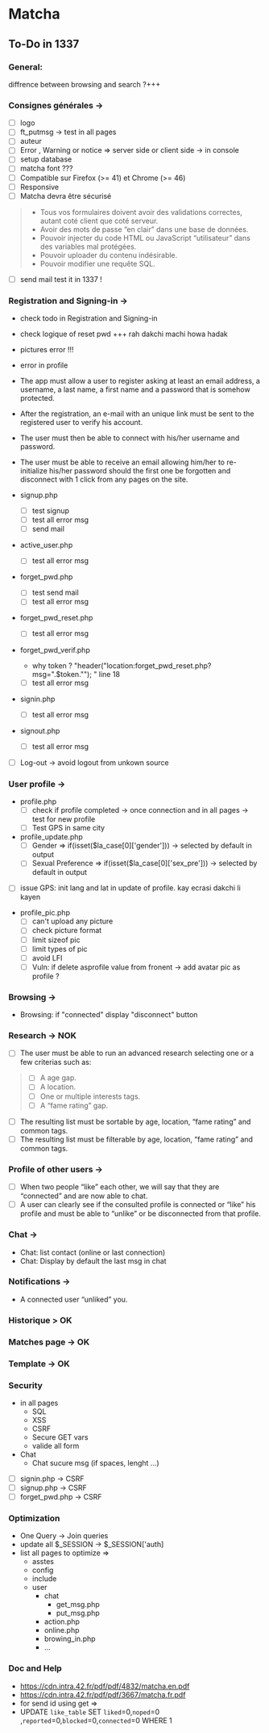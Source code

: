 # Matcha
## To-Do in 1337

### General:
diffrence between browsing and search ?+++

### Consignes générales ->
- [ ] logo
- [ ] ft_putmsg -> test in all pages
- [ ] auteur 
- [ ] Error , Warning or notice => server side or client side -> in console
- [ ] setup database
- [ ] matcha font ???
- [ ] Compatible sur Firefox (>= 41) et Chrome (>= 46)
- [ ] Responsive
- [ ] Matcha  devra être sécurisé
> - Tous vos formulaires doivent avoir des validations correctes, autant coté client que coté serveur.
> - Avoir des mots de passe “en clair” dans une base de données.
> - Pouvoir injecter du code HTML ou JavaScript “utilisateur” dans des variables mal protégées.
> - Pouvoir uploader du contenu indésirable.
> - Pouvoir modifier une requête SQL.
- [ ] send mail test it in 1337 !

### Registration and Signing-in ->
- check todo in Registration and Signing-in
- check logique of reset pwd +++ rah dakchi machi howa hadak
- pictures error !!!

- error in profile






- The app must allow a user to register asking at least an email address, a username, a last name, a first name and a password that is somehow protected. 
- After the registration, an e-mail with an unique link must be sent to the registered user to verify his account.
- The user must then be able to connect with his/her username and password. 
- The user must be able to receive an email allowing him/her to re-initialize his/her password should the first one be forgotten and disconnect with 1 click from any pages on the site.



- signup.php
    - [ ] test signup
    - [ ] test all error msg
    - [ ] send mail
- active_user.php
    - [ ] test all error msg
- forget_pwd.php
    - [ ] test send mail
    - [ ] test all error msg
- forget_pwd_reset.php
    - [ ] test all error msg
- forget_pwd_verif.php
    - why token ? "header("location:forget_pwd_reset.php?msg=".$token.""); " line 18
    - [ ] test all error msg
- signin.php
    - [ ] test all error msg
- signout.php
    - [ ] test all error msg

- [ ] Log-out -> avoid logout from unkown source

### User profile ->
- profile.php
    - [ ] check if profile completed -> once connection and in all pages -> test for new profile
    - [ ] Test GPS in same city
- profile_update.php
    - [ ] Gender => if(isset($la_case[0]['gender'])) -> selected by default in output
    - [ ] Sexual Preference => if(isset($la_case[0]['sex_pre'])) -> selected by default in output

- [ ] issue GPS: init lang and lat in update of profile. kay ecrasi dakchi li kayen

- profile_pic.php
    - [ ] can't upload any picture
    - [ ] check picture format
    - [ ] limit sizeof pic
    - [ ] limit types of pic
    - [ ] avoid LFI 
    - [ ] Vuln: if delete asprofile value from fronent -> add avatar pic as profile ?

### Browsing ->
- Browsing: if "connected" display "disconnect" button

### Research -> NOK
- [ ] The user must be able to run an advanced research selecting one or a few criterias such as:
> - [ ] A age gap.
> - [ ] A location.
> - [ ] One or multiple interests tags.
> - [ ] A “fame rating” gap.
- [ ] The resulting list must be sortable by age, location, “fame rating” and common tags.
- [ ] The resulting list must be filterable by age, location, “fame rating” and common tags.

### Profile of other users ->
- [ ] When two people “like” each other, we will say that they are “connected” and are now able to chat.
- [ ] A user can clearly see if the consulted profile is connected or “like” his profile and must be able to “unlike” or be disconnected from that profile.

### Chat ->
- Chat: list contact (online or last connection)
- Chat: Display by default the last msg in chat

### Notifications -> 
- A connected user “unliked” you.

### Historique > OK

### Matches page -> OK

### Template -> OK

### Security
- in all pages
    - SQL
    - XSS
    - CSRF
    - Secure GET vars
    - valide all form
- Chat
    - Chat sucure msg (if spaces, lenght ...)

- [ ] signin.php -> CSRF
- [ ] signup.php  -> CSRF
- [ ] forget_pwd.php  -> CSRF

### Optimization
- One Query -> Join queries
- update all $_SESSION -> $_SESSION['auth]
- list all pages to optimize =>
    - asstes
    - config
    - include
    - user
        - chat
            - get_msg.php
            - put_msg.php
        - action.php
        - online.php
        - browing_in.php
        - ...

### Doc and Help
- https://cdn.intra.42.fr/pdf/pdf/4832/matcha.en.pdf
- https://cdn.intra.42.fr/pdf/pdf/3667/matcha.fr.pdf
- for send id using get => 	<?php if (isset($la_case[0]['user_id'])) $user_id = hash('whirlpool',htmlspecialchars(trim($la_case[0]['user_id']))); ?>
- UPDATE `like_table` SET `liked`=0,`noped`=0 ,`reported`=0,`blocked`=0,`connected`=0 WHERE 1